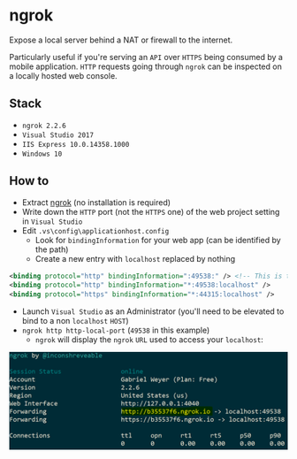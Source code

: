 # ngrok

Expose a local server behind a NAT or firewall to the internet.

Particularly useful if you're serving an `API` over `HTTPS` being consumed by a mobile application. `HTTP` requests going through `ngrok` can be inspected on a locally hosted web console.

## Stack

- `ngrok 2.2.6`
- `Visual Studio 2017`
- `IIS Express 10.0.14358.1000`
- `Windows 10`

## How to

- Extract [ngrok][ngrok] (no installation is required)
- Write down the `HTTP` port (not the `HTTPS` one) of the web project setting in `Visual Studio`
- Edit `.vs\config\applicationhost.config`
  - Look for `bindingInformation` for your web app (can be identified by the path)
  - Create a new entry with `localhost` replaced by nothing

```xml
<binding protocol="http" bindingInformation=":49538:" /> <!-- This is the added line -->
<binding protocol="http" bindingInformation="*:49538:localhost" />
<binding protocol="https" bindingInformation="*:44315:localhost" />
```

- Launch `Visual Studio` as an Administrator (you'll need to be elevated to bind to a non `localhost` `HOST`)
- `ngrok http http-local-port` (`49538` in this example)
  - `ngrok` will display the `ngrok` `URL` used to access your `localhost`:

![ngrok URL](assets/ngrok-url.png)

[ngrok]: https://ngrok.com/

